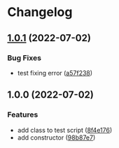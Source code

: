 # Changelog

## [1.0.1](https://github.com/simonrjones/test-auto-version/compare/v1.0.0...v1.0.1) (2022-07-02)


### Bug Fixes

* test fixing error ([a57f238](https://github.com/simonrjones/test-auto-version/commit/a57f238e23395ac18469e1bb014c901606fbc2b0))

## 1.0.0 (2022-07-02)


### Features

* add class to test script ([8f4e176](https://github.com/simonrjones/test-auto-version/commit/8f4e17676a6cbe012025229841d058f462a6a339))
* add constructor ([98b87e7](https://github.com/simonrjones/test-auto-version/commit/98b87e7786989455974b324e9d21124e2e6f2cf5))
